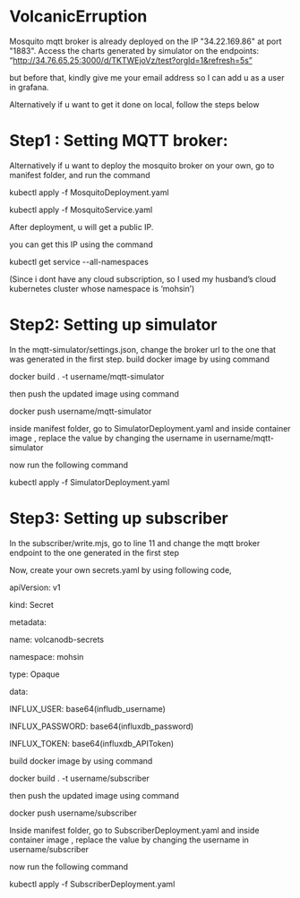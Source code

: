 # VolcanicErruption

Mosquito mqtt broker is already deployed on the IP "34.22.169.86" at port "1883". Access the charts generated by simulator on the endpoints: “http://34.76.65.25:3000/d/TKTWEjoVz/test?orgId=1&refresh=5s”

but before that, kindly give me your email address so I can add u as a user in grafana.

Alternatively if u want to get it done on local, follow the steps below

# Step1 : Setting MQTT broker:


Alternatively if u want to deploy the mosquito broker on your own, go to manifest folder, and run the command

kubectl apply -f  MosquitoDeployment.yaml

kubectl apply -f MosquitoService.yaml

After deployment, u will get a public IP.

you can get this IP using the command

kubectl get service --all-namespaces

(Since i dont have any cloud subscription, so I used my husband’s cloud kubernetes cluster whose namespace is ‘mohsin’)

# Step2: Setting up simulator

In the mqtt-simulator/settings.json, change the broker url to the one that was generated in the first step.
build docker image by using command 

docker build . -t username/mqtt-simulator

then push the updated image using command

docker push username/mqtt-simulator

inside manifest folder, go to SimulatorDeployment.yaml and inside container image , replace the value by changing the username in username/mqtt-simulator


now run the following command

kubectl apply -f SimulatorDeployment.yaml

# Step3:  Setting up subscriber

In the subscriber/write.mjs, go to line 11 and change the mqtt broker endpoint to the one generated in the first step

Now, create your own secrets.yaml by using following code, 

apiVersion: v1

kind: Secret

metadata:

  name: volcanodb-secrets
  
  namespace: mohsin
  
 type: Opaque
 
data:

  INFLUX_USER:  base64(infludb_username)
  
  INFLUX_PASSWORD: base64(influxdb_password)
  
  INFLUX_TOKEN: base64(influxdb_APIToken)
  

build docker image by using command

docker build . -t  username/subscriber

then push the updated image using command

docker push username/subscriber

Inside manifest folder, go to SubscriberDeployment.yaml and inside container image , replace the value by changing the username in username/subscriber

now run the following command

kubectl apply -f SubscriberDeployment.yaml


